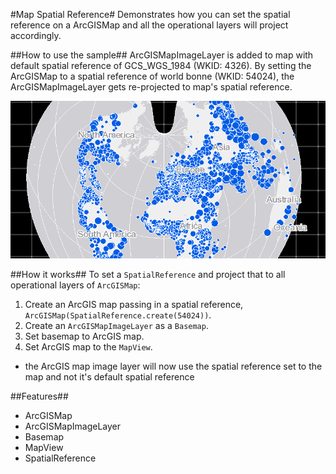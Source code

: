 #Map Spatial Reference#
Demonstrates how you can set the spatial reference on a ArcGISMap and all the operational layers will project accordingly.

##How to use the sample##
ArcGISMapImageLayer is added to map with default spatial reference of GCS_WGS_1984 (WKID: 4326). By setting the ArcGISMap to a spatial reference of world bonne (WKID: 54024), the ArcGISMapImageLayer gets re-projected to map's spatial reference.

![](MapSpatialReference.png)

##How it works##
To set a `SpatialReference` and project that to all operational layers of `ArcGISMap`:

1. Create an ArcGIS map passing in a spatial reference, `ArcGISMap(SpatialReference.create(54024))`.  
2. Create an `ArcGISMapImageLayer` as a `Basemap`.
3. Set basemap to ArcGIS map.
4. Set ArcGIS map to the `MapView`.
  - the ArcGIS map image layer will now use the spatial reference set to the map and not it's default spatial reference

##Features##
- ArcGISMap
- ArcGISMapImageLayer
- Basemap
- MapView
- SpatialReference
